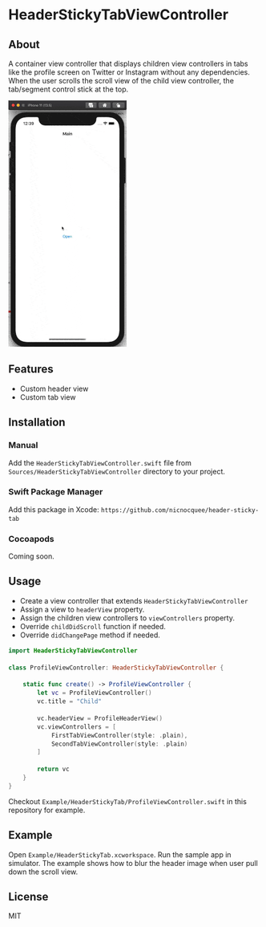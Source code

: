 # HeaderStickyTabViewController

## About

A container view controller that displays children view controllers in tabs like the profile screen on Twitter or Instagram without any dependencies. When the user scrolls the scroll view of the child view controller, the tab/segment control stick at the top.

![](https://github.com/nicnocquee/header-sticky-tab/raw/master/preview.gif)

## Features

- Custom header view
- Custom tab view

## Installation

### Manual

Add the `HeaderStickyTabViewController.swift` file from `Sources/HeaderStickyTabViewController` directory to your project.

### Swift Package Manager

Add this package in Xcode: `https://github.com/nicnocquee/header-sticky-tab`

### Cocoapods

Coming soon.

## Usage

- Create a view controller that extends `HeaderStickyTabViewController`
- Assign a view to `headerView` property.
- Assign the children view controllers to `viewControllers` property.
- Override `childDidScroll` function if needed.
- Override `didChangePage` method if needed.

```swift
import HeaderStickyTabViewController

class ProfileViewController: HeaderStickyTabViewController {

    static func create() -> ProfileViewController {
        let vc = ProfileViewController()
        vc.title = "Child"

        vc.headerView = ProfileHeaderView()
        vc.viewControllers = [
            FirstTabViewController(style: .plain),
            SecondTabViewController(style: .plain)
        ]

        return vc
    }
}
```

Checkout `Example/HeaderStickyTab/ProfileViewController.swift` in this repository for example.

## Example

Open `Example/HeaderStickyTab.xcworkspace`. Run the sample app in simulator. The example shows how to blur the header image when user pull down the scroll view.

## License

MIT
